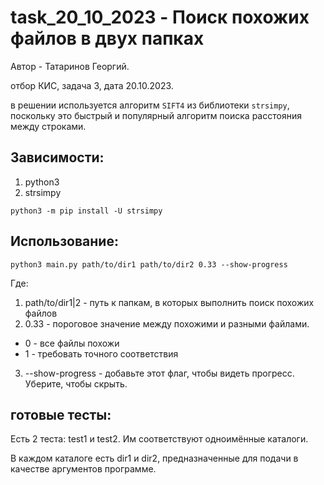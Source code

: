 # task_20_10_2023 - Поиск похожих файлов в двух папках
Автор - Татаринов Георгий.

отбор КИС, задача 3, дата 20.10.2023.

в решении используется алгоритм `SIFT4` из библиотеки `strsimpy`, поскольку это быстрый и популярный алгоритм поиска расстояния между строками.

## Зависимости:
1. python3
2. strsimpy
```
python3 -m pip install -U strsimpy
```
## Использование:
```
python3 main.py path/to/dir1 path/to/dir2 0.33 --show-progress
```
Где:
1. path/to/dir1|2 - путь к папкам, в которых выполнить поиск похожих файлов
2. 0.33 - пороговое значение между похожими и разными файлами.
* 0 - все файлы похожи
* 1 - требовать точного соответствия
3. --show-progress - добавьте этот флаг, чтобы видеть прогресс. Уберите, чтобы скрыть.
## готовые тесты:
Есть 2 теста: test1 и test2. Им соответствуют одноимённые каталоги.

В каждом каталоге есть dir1 и dir2, предназначенные для подачи в качестве аргументов программе.

